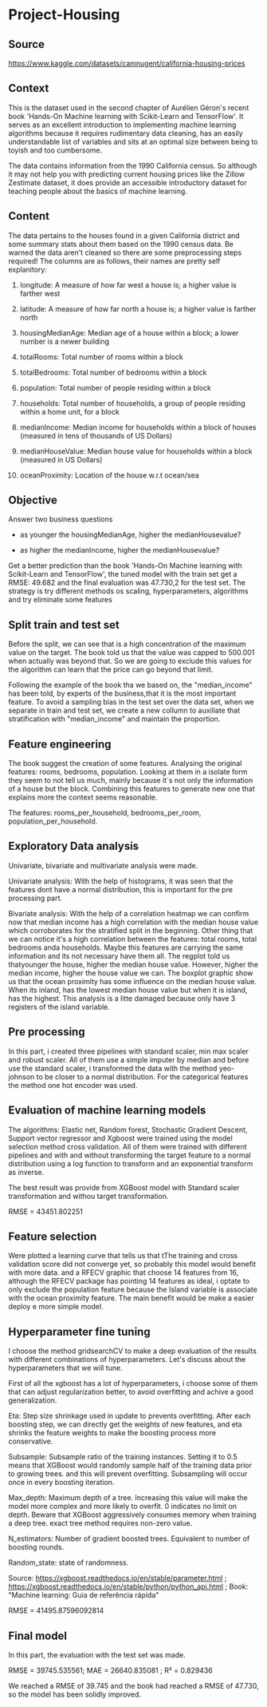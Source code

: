# Project-Housing
## Source
https://www.kaggle.com/datasets/camnugent/california-housing-prices

## Context
This is the dataset used in the second chapter of Aurélien Géron's recent book 'Hands-On Machine learning with Scikit-Learn and TensorFlow'. It serves as an excellent introduction to implementing machine learning algorithms because it requires rudimentary data cleaning, has an easily understandable list of variables and sits at an optimal size between being to toyish and too cumbersome.

The data contains information from the 1990 California census. So although it may not help you with predicting current housing prices like the Zillow Zestimate dataset, it does provide an accessible introductory dataset for teaching people about the basics of machine learning.

## Content
The data pertains to the houses found in a given California district and some summary stats about them based on the 1990 census data. Be warned the data aren't cleaned so there are some preprocessing steps required! The columns are as follows, their names are pretty self explanitory:

1. longitude: A measure of how far west a house is; a higher value is farther west

2. latitude: A measure of how far north a house is; a higher value is farther north

3. housingMedianAge: Median age of a house within a block; a lower number is a newer building

4. totalRooms: Total number of rooms within a block

5. totalBedrooms: Total number of bedrooms within a block

6. population: Total number of people residing within a block

7. households: Total number of households, a group of people residing within a home unit, for a block

8. medianIncome: Median income for households within a block of houses (measured in tens of thousands of US Dollars)

9. medianHouseValue: Median house value for households within a block (measured in US Dollars)

10. oceanProximity: Location of the house w.r.t ocean/sea

## Objective

Answer two business questions

- as younger the housingMedianAge, higher the medianHousevalue?

- as higher the medianIncome, higher the medianHousevalue?

Get a better prediction than the book 'Hands-On Machine learning with Scikit-Learn and TensorFlow', the tuned model with the train set get a RMSE: 49.682 and the final evaluation was 47.730,2 for the test set. The strategy is try different methods os scaling, hyperparameters, algorithms and try eliminate some features

## Split train and test set
Before the split, we can see that is a high concentration of the maximum value on the target. The book told us that the value was capped to 500.001 when actually was beyond that. So we are going to exclude this values for the algorithm can learn that the price can go beyond that limit.

Following the example of the book tha we based on, the "median_income" has been told, by experts of the business,that it is the most important feature. To avoid a sampling bias in the test set over the data set, when we separate in train and test set, we create a new collumn to auxiliate that stratification with "median_income" and maintain the proportion.

## Feature engineering
The book suggest the creation of some features. Analysing the original features: rooms, bedrooms, population. Looking at them in a isolate form they seem to not tell us much, mainly because it´s not only the information of a house but the block. Combining this features to generate new one that explains more the context seems reasonable.

The features: rooms_per_household, bedrooms_per_room, population_per_household.

## Exploratory Data analysis
Univariate, bivariate and multivariate analysis were made.

Univariate analysis: With the help of histograms, it was seen that the features dont have a normal distribution, this is important for the pre processing part.

Bivariate analysis: With the help of a correlation heatmap we can confirm now that median income has a high correlation with the median house value which corroborates for the stratified split in the beginning. Other thing that we can notice it's a high correlation between the features: total rooms, total bedrooms anda households. Maybe this features are carrying the same information and its not necessary have them all. The regplot told us thatyounger the house, higher the median house value. However, higher the median income, higher the house value we can. The boxplot graphic show us that the ocean proximity has some influence on the median house value. When its inland, has the lowest median house value but when it is island, has the highest. This analysis is a litte damaged because only have 3 registers of the island variable.

 ## Pre processing
In this part, i created three pipelines with standard scaler, min max scaler and robust scaler. All of them use a simple imputer by median and before use the standard scaler, i transformed the data with the method yeo-johnson to be closer to a normal distribution. For the categorical features the method one hot encoder was used.
 
 ## Evaluation of machine learning models
The algorithms: Elastic net, Random forest, Stochastic Gradient Descent, Support vector regressor and Xgboost were trained using the model selection method cross validation. All of them were trained with different pipelines and with and without transforming the target feature to a normal distribution using a log function to transform and an exponential transform as inverse.

The best result was provide from XGBoost model with Standard scaler transformation and withou target transformation. 

RMSE = 43451.802251	
 
 ## Feature selection
Were plotted a learning curve that tells us that tThe training and cross validation score did not converge yet, so probably this model would benefit with more data. and a RFECV graphic that choose 14 features from 16, although the RFECV package has pointing 14 features as ideal, i optate to only exclude the population feature because the Island variable is associate with the ocean proximity feature. The main benefit would be make a easier deploy e more simple model.
 
 ## Hyperparameter fine tuning
I choose the method gridsearchCV to make a deep evaluation of the results with different combinations of hyperparameters.
Let's discuss about the hyperparameters that we will tune. 

First of all the xgboost has a lot of hyperparameters, i choose some of them that can adjust regularization better, to avoid overfitting and achive a good generalization. 

Eta: Step size shrinkage used in update to prevents overfitting. After each boosting step, we can directly get the weights of new features, and eta shrinks the feature weights to make the boosting process more conservative.

Subsample: Subsample ratio of the training instances. Setting it to 0.5 means that XGBoost would randomly sample half of the training data prior to growing trees. and this will prevent overfitting. Subsampling will occur once in every boosting iteration.

Max_depth: Maximum depth of a tree. Increasing this value will make the model more complex and more likely to overfit. 0 indicates no limit on depth. Beware that XGBoost aggressively consumes memory when training a deep tree. exact tree method requires non-zero value.

N_estimators: Number of gradient boosted trees. Equivalent to number of boosting rounds.

Random_state: state of randomness.

Source: https://xgboost.readthedocs.io/en/stable/parameter.html ; https://xgboost.readthedocs.io/en/stable/python/python_api.html ;
Book: "Machine learning: Guia de referência rápida" 

RMSE = 41495.87596092814

## Final model
In this part, the evaluation with the test set was made. 

RMSE = 39745.535561; MAE = 26640.835081 ; R² = 0.829436 

We reached a RMSE of 39.745 and the book had reached a RMSE of 47.730, so the model has been solidly improved.

